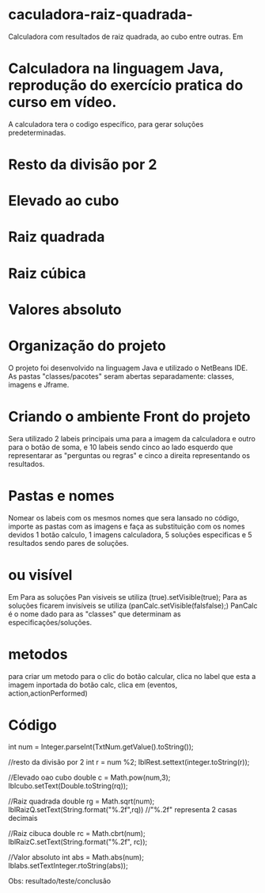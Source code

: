 # caculadora-raiz-quadrada-
Calculadora com resultados de raiz quadrada, ao cubo entre outras.
Em
# Calculadora na linguagem Java, reprodução do exercício pratica do curso em vídeo.

A calculadora tera o codigo específico, para gerar soluções predeterminadas.
# Resto da divisão por 2
# Elevado ao cubo
# Raiz quadrada
# Raiz cúbica 
# Valores absoluto

# Organização do projeto

O projeto foi desenvolvido na linguagem Java e utilizado o NetBeans IDE.
As pastas "classes/pacotes" seram abertas separadamente: classes, imagens e Jframe.

# Criando o ambiente Front do projeto

Sera utilizado 2 labeis principais uma para a imagem da calculadora e outro para o botão de soma, e 10 labeis sendo cinco ao lado esquerdo que representarar as "perguntas ou regras" e cinco a direita representando os resultados.

# Pastas e nomes

Nomear os labeis com os mesmos nomes que sera lansado no código, importe as pastas com as imagens e faça as substituição com os nomes devidos 1 botão calculo, 1 imagens calculadora, 5 soluções especificas e 5 resultados sendo pares de soluções.

# ou visível
Em
Para as soluções Pan visiveis se utiliza (true).setVisible(true); 
Para as soluções ficarem invisíveis se utiliza (panCalc.setVisible(falsfalse);)
PanCalc é o nome dado para as "classes" que determinam as especificações/soluções.

# metodos 

para criar um metodo para o clic do botão calcular, clica no label que esta a imagem inportada do botão calc, clica em (eventos, action,actionPerformed) 

# Código

int num = Integer.parseInt(TxtNum.getValue().toString());

//resto da divisão por 2
int r = num %2;
lblRest.settext(integer.toString(r));

//Elevado oao cubo
double c = Math.pow(num,3);
lblcubo.setText(Double.toString(rq));

//Raiz quadrada
double rg = Math.sqrt(num);
lblRaizQ.setText(String.format("%.2f",rq))
 //"%.2f" representa 2 casas decimais 
 
 //Raiz cibuca
 double rc = Math.cbrt(num);
 lblRaizC.setText(String.format("%.2f", rc));
 
 //Valor absoluto
 int abs = Math.abs(num);
 lblabs.setTextInteger.rtoString(abs));
 
 Obs: resultado/teste/conclusão 


